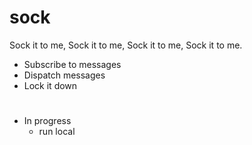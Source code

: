 # sock
Sock it to me, Sock it to me, Sock it to me, Sock it to me.

- Subscribe to messages
- Dispatch messages
- Lock it down

#
- In progress
  - run local
